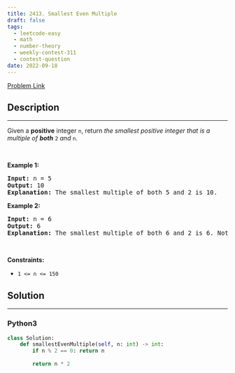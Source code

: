 ```yaml
---
title: 2413. Smallest Even Multiple
draft: false
tags: 
  - leetcode-easy
  - math
  - number-theory
  - weekly-contest-311
  - contest-question
date: 2022-09-18
---
```


[Problem Link](https://leetcode.com/problems/smallest-even-multiple/)

## Description

---
Given a <strong>positive</strong> integer <code>n</code>, return <em>the smallest positive integer that is a multiple of <strong>both</strong> </em><code>2</code><em> and </em><code>n</code>.
<p>&nbsp;</p>
<p><strong class="example">Example 1:</strong></p>

<pre>
<strong>Input:</strong> n = 5
<strong>Output:</strong> 10
<strong>Explanation:</strong> The smallest multiple of both 5 and 2 is 10.
</pre>

<p><strong class="example">Example 2:</strong></p>

<pre>
<strong>Input:</strong> n = 6
<strong>Output:</strong> 6
<strong>Explanation:</strong> The smallest multiple of both 6 and 2 is 6. Note that a number is a multiple of itself.
</pre>

<p>&nbsp;</p>
<p><strong>Constraints:</strong></p>

<ul>
	<li><code>1 &lt;= n &lt;= 150</code></li>
</ul>


## Solution

---
### Python3
``` py title='smallest-even-multiple'
class Solution:
    def smallestEvenMultiple(self, n: int) -> int:
        if n % 2 == 0: return n
        
        return n * 2
```

